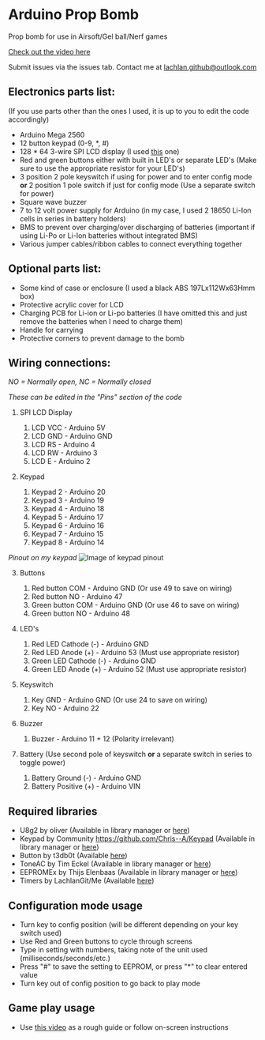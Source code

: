 # Arduino Prop Bomb
Prop bomb for use in Airsoft/Gel ball/Nerf games

[Check out the video here](https://youtu.be/Dwf5lzY_378)

Submit issues via the issues tab. Contact me at lachlan.github@outlook.com

## Electronics parts list: 
(If you use parts other than the ones I used, it is up to you to edit the code accordingly)
- Arduino Mega 2560
- 12 button keypad (0-9, *, #)
- 128 * 64 3-wire SPI LCD display (I used [this](https://www.digikey.com.au/product-detail/en/dfrobot/DFR0091/DFR0091-ND/7597123) one)
- Red and green buttons either with built in LED's or separate LED's (Make sure to use the appropriate resistor for your LED's)
- 3 position 2 pole keyswitch if using for power and to enter config mode **or** 2 position 1 pole switch if just for config mode (Use a separate switch for power)
- Square wave buzzer
- 7 to 12 volt power supply for Arduino (in my case, I used 2 18650 Li-Ion cells in series in battery holders)
- BMS to prevent over charging/over discharging of batteries (important if using Li-Po or Li-Ion batteries without integrated BMS)
- Various jumper cables/ribbon cables to connect everything together

## Optional parts list: 
- Some kind of case or enclosure (I used a black ABS 197Lx112Wx63Hmm box)
- Protective acrylic cover for LCD
- Charging PCB for Li-ion or Li-po batteries (I have omitted this and just remove the batteries when I need to charge them)
- Handle for carrying
- Protective corners to prevent damage to the bomb

## Wiring connections: 
*NO = Normally open, NC = Normally closed*

*These can be edited in the "Pins" section of the code*

1. SPI LCD Display
    1. LCD VCC - Arduino 5V
    2. LCD GND - Arduino GND
    3. LCD RS - Arduino 4
    4. LCD RW - Arduino 3
    5. LCD E - Arduino 2


2. Keypad
    1. Keypad 2 - Arduino 20
    2. Keypad 3 - Arduino 19
    3. Keypad 4 - Arduino 18
    4. Keypad 5 - Arduino 17
    5. Keypad 6 - Arduino 16
    6. Keypad 7 - Arduino 15
    7. Keypad 8 - Arduino 14

*Pinout on my keypad* ![Image of keypad pinout](https://github.com/Voltage99/Arduino_Prop_Bomb/blob/d9e85f99d4aa42dad52defa2432119da7a1e23b5/Keypad%20pinout.jpg)

3. Buttons
    1. Red button COM - Arduino GND (Or use 49 to save on wiring)
    2. Red button NO - Arduino 47
    3. Green button COM - Arduino GND (Or use 46 to save on wiring)
    4. Green button NO - Arduino 48

4. LED's
    1. Red LED Cathode (-) - Arduino GND
    2. Red LED Anode (+) - Arduino 53 (Must use appropriate resistor)
    3. Green LED Cathode (-) - Arduino GND
    4. Green LED Anode (+) - Arduino 52 (Must use appropriate resistor)

5. Keyswitch
    1. Key GND - Arduino GND (Or use 24 to save on wiring)
    2. Key NO - Arduino 22

6. Buzzer
    1. Buzzer - Arduino 11 + 12 (Polarity irrelevant)

7. Battery (Use second pole of keyswitch **or** a separate switch in series to toggle power)
    1. Battery Ground (-) - Arduino GND
    2. Battery Positive (+) - Arduino VIN

## Required libraries
- U8g2 by oliver (Available in library manager or [here](https://github.com/olikraus/u8g2))
- Keypad by Community https://github.com/Chris--A/Keypad (Available in library manager or [here](https://github.com/Chris--A/Keypad))
- Button by t3db0t (Available [here](https://github.com/virgildisgr4ce/Button))
- ToneAC by Tim Eckel (Available in library manager or [here](https://github.com/teckel12/arduino-toneac))
- EEPROMEx by Thijs Elenbaas (Available in library manager or [here](http://playground.arduino.cc/Code/EEPROMex))
- Timers by LachlanGit/Me (Available [here](https://github.com/LachlanGit/Arduino_Timer_Library))

## Configuration mode usage
- Turn key to config position (will be different depending on your key switch used)
- Use Red and Green buttons to cycle through screens
- Type in setting with numbers, taking note of the unit used (milliseconds/seconds/etc.)
- Press "#" to save the setting to EEPROM, or press "\*" to clear entered value
- Turn key out of config position to go back to play mode

## Game play usage
- Use [this video](https://youtu.be/Dwf5lzY_378) as a rough guide or follow on-screen instructions
